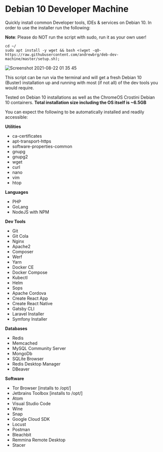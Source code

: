 # Debian 10 Developer Machine
Quickly install common Developer tools, IDEs &amp; services on Debian 10. In order to use the installer run the following:

__Note__: Please do NOT run the script with sudo, run it as your own user!

```
cd ~/
sudo apt install -y wget && bash <(wget -qO- https://raw.githubusercontent.com/andrewbrg/deb-dev-machine/master/setup.sh);
```

![Screenshot 2021-08-22 01 35 45](https://user-images.githubusercontent.com/5937311/130337388-1f37033b-065b-4375-96c1-b4778c5a17e4.png)

This script can be run via the terminal and will get a fresh Debian 10 (Buster) installation up and running with most (if not all) of the dev tools you would require.

Tested on Debian 10 installations as well as the ChromeOS Crostini Debian 10 containers. **Total installation size including the OS itself is ~6.5GB**

You can expect the following to be automatically installed and readily accessible:

**Utilities**
- ca-certificates
- apt-transport-https
- software-properties-common
- gnupg
- gnupg2
- wget
- curl
- nano
- vim
- htop

**Languages**
- PHP
- GoLang
- NodeJS with NPM

**Dev Tools**
- Git
- Git Cola
- Nginx
- Apache2
- Composer
- Werf
- Yarn
- Docker CE
- Docker Compose
- Kubectl
- Helm
- Sops
- Apache Cordova
- Create React App
- Create React Native
- Gatsby CLI
- Laravel Installer
- Symfony Installer

**Databases**
- Redis
- Memcached
- MySQL Community Server
- MongoDb
- SQLite Browser
- Redis Desktop Manager
- DBeaver

**Software**
- Tor Browser [installs to /opt/]
- Jetbrains Toolbox [installs to /opt/]
- Atom
- Visual Studio Code
- Wine
- Snap
- Google Cloud SDK
- Locust
- Postman
- Bleachbit
- Remmina Remote Desktop
- Stacer

